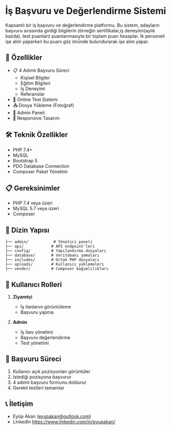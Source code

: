 # İş Başvuru ve Değerlendirme Sistemi

Kapsamlı bir iş başvuru ve değerlendirme platformu. Bu sistem, adayların başvuru sırasında girdiği bilgilerin (örneğin sertifikalar,iş deneyimi(aylık bazda), test puanları) puanlanmasıyla bir toplam puan hesaplar. İk personeli işe alım yaparken bu puanı göz önünde bulundurarak işe alım yapar.

## 🌟 Özellikler

- 📋 4 Adımlı Başvuru Süreci
  - Kişisel Bilgiler
  - Eğitim Bilgileri
  - İş Deneyimi
  - Referanslar
- 📝 Online Test Sistemi
- 📤 Dosya Yükleme (Fotoğraf)
- 👥 Admin Paneli
- 📱 Responsive Tasarım


## 🛠️ Teknik Özellikler

- PHP 7.4+
- MySQL
- Bootstrap 5
- PDO Database Connection
- Composer Paket Yönetimi

## 📋 Gereksinimler

- PHP 7.4 veya üzeri
- MySQL 5.7 veya üzeri
- Composer


## 📁 Dizin Yapısı

```
├── admin/           # Yönetici paneli
├── api/            # API endpoint'leri
├── config/         # Yapılandırma dosyaları
├── database/       # Veritabanı şemaları
├── includes/       # Ortak PHP dosyaları
├── uploads/        # Kullanıcı yüklemeleri
├── vendor/         # Composer bağımlılıkları
```


## 👥 Kullanıcı Rolleri

1. **Ziyaretçi**
   - İş ilanlarını görüntüleme
   - Başvuru yapma

2. **Admin**
   - İş ilanı yönetimi
   - Başvuru değerlendirme
   - Test yönetimi

## 📝 Başvuru Süreci

1. Kullanıcı açık pozisyonları görüntüler
2. İstediği pozisyona başvurur
3. 4 adımlı başvuru formunu doldurur
4. Gerekli testleri tamamlar




## 📞 İletişim

- Eyüp Akan (eyupakan@outlook.com)
- LinkedIn https://www.linkedin.com/in/eyupakan/

